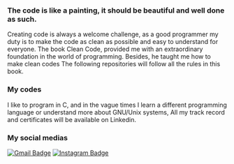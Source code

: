 ###  The code is like a painting, it should be beautiful and well done as such. 
 Creating code is always a welcome challenge, as a good programmer my duty is to make the code as clean as possible and easy to understand for everyone.
 The book Clean Code, provided me with an extraordinary foundation in the world of programming. Besides, he taught me how to make clean codes
 The following repositories will follow all the rules in this book.
###  My codes 
 I like to program in C, and in the vague times I learn a different programming language or understand more about GNU/Unix systems, All my track record and certificates will be available on Linkedin.  
### My social medias
[![Gmail Badge](https://img.shields.io/badge/-Gmail-c14438?style=flat&logo=Gmail&logoColor=white&link=mailto:augusto-estevao@hotmail.com)](mailto:augusto.monte@a.ucb.br)
[![Instagram Badge](https://img.shields.io/badge/-Instagram-C13584?style=flat&labelColor=C13584&logo=instagram&logoColor=white&link=https://www.instagram.com/august.svg/)](https://www.instagram.com/august.svg/)
